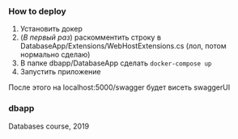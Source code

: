 ### How to deploy
1. Установить докер
2. (*В первый раз*) раскомментить строку в DatabaseApp/Extensions/WebHostExtensions.cs (лол, потом нормально сделаю)
3. В папке dbapp/DatabaseApp сделать `docker-compose up`
4. Запустить приложение

После этого на localhost:5000/swagger будет висеть swaggerUI

### dbapp
Databases course, 2019
